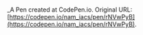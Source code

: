 # 
 _A Pen created at CodePen.io. Original URL: [https://codepen.io/nam_iacs/pen/rNVwPyB](https://codepen.io/nam_iacs/pen/rNVwPyB).

 